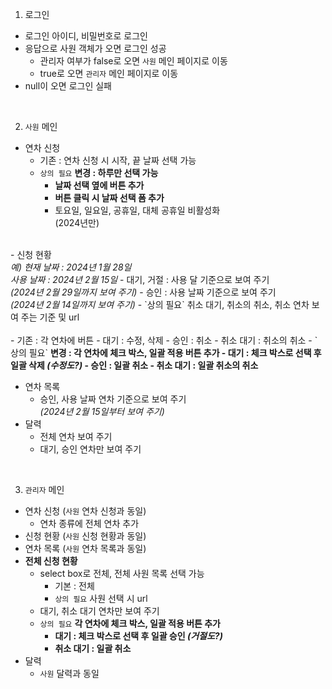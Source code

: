 1. 로그인
- 로그인 아이디, 비밀번호로 로그인
- 응답으로 사원 객체가 오면 로그인 성공
    - 관리자 여부가 false로 오면 `사원` 메인 페이지로 이동
    - true로 오면 `관리자` 메인 페이지로 이동
- null이 오면 로그인 실패

<br>

2. `사원` 메인
- 연차 신청
    - 기존 : 연차 신청 시 시작, 끝 날짜 선택 가능
    - `상의 필요` <b>변경 : 하루만 선택 가능
        - 날짜 선택 옆에 버튼 추가
        - 버튼 클릭 시 날짜 선택 폼 추가</b>
        - 토요일, 일요일, 공휴일, 대체 공휴일 비활성화<br>
            (2024년만)
<br>
- 신청 현황<br>
    <i>예) 현재 날짜 : 2024년 1월 28일<br>
    사용 날짜 : 2024년 2월 15일</i>
    - 대기, 거절 : 사용 달 기준으로 보여 주기<br>
        <i>(2024년 2월 29일까지 보여 주기)</i>
    - 승인 : 사용 날짜 기준으로 보여 주기<br>
        <i>(2024년 2월 14일까지 보여 주기)</i>
    - `상의 필요` 취소 대기, 취소의 취소, 취소 연차 보여 주는 기준 및 url<br><br>    
    - 기존 : 각 연차에 버튼
        - 대기 : 수정, 삭제
        - 승인 : 취소
        - 취소 대기 : 취소의 취소
    - `상의 필요` <b>변경 : 각 연차에 체크 박스, 일괄 적용 버튼 추가
        - 대기 : 체크 박스로 선택 후 일괄 삭제 <i>(수정도?)</i>
        - 승인 : 일괄 취소
        - 취소 대기 : 일괄 취소의 취소</b>

- 연차 목록
    - 승인, 사용 날짜 연차 기준으로 보여 주기<br>
        <i>(2024년 2월 15일부터 보여 주기)</i>
- 달력
    - 전체 연차 보여 주기
    - 대기, 승인 연차만 보여 주기

<br>

3. `관리자` 메인
- 연차 신청 (`사원` 연차 신청과 동일)
    - 연차 종류에 전체 연차 추가
- 신청 현황 (`사원` 신청 현황과 동일)
- 연차 목록 (`사원` 연차 목록과 동일)
- <b>전체 신청 현황</b>
    - select box로 전체, 전체 사원 목록 선택 가능
        - 기본 : 전체
        - `상의 필요` 사원 선택 시 url
    - 대기, 취소 대기 연차만 보여 주기
     - `상의 필요` <b>각 연차에 체크 박스, 일괄 적용 버튼 추가
        - 대기 : 체크 박스로 선택 후 일괄 승인 <i>(거절도?)</i>
        - 취소 대기 : 일괄 취소</b> 
- 달력
    - `사원` 달력과 동일
